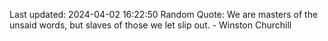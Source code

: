 Last updated: 2024-04-02 16:22:50
Random Quote: We are masters of the unsaid words, but slaves of those we let slip out. - Winston Churchill